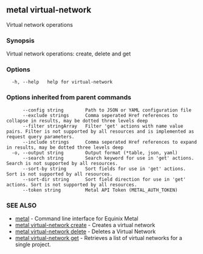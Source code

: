## metal virtual-network

Virtual network operations

### Synopsis

Virtual network operations: create, delete and get

### Options

```
  -h, --help   help for virtual-network
```

### Options inherited from parent commands

```
      --config string        Path to JSON or YAML configuration file
      --exclude strings      Comma seperated Href references to collapse in results, may be dotted three levels deep
      --filter stringArray   Filter 'get' actions with name value pairs. Filter is not supported by all resources and is implemented as request query parameters.
      --include strings      Comma seperated Href references to expand in results, may be dotted three levels deep
  -o, --output string        Output format (*table, json, yaml)
      --search string        Search keyword for use in 'get' actions. Search is not supported by all resources.
      --sort-by string       Sort fields for use in 'get' actions. Sort is not supported by all resources.
      --sort-dir string      Sort field direction for use in 'get' actions. Sort is not supported by all resources.
      --token string         Metal API Token (METAL_AUTH_TOKEN)
```

### SEE ALSO

* [metal](metal.md)	 - Command line interface for Equinix Metal
* [metal virtual-network create](metal_virtual-network_create.md)	 - Creates a virtual network
* [metal virtual-network delete](metal_virtual-network_delete.md)	 - Deletes a Virtual Network
* [metal virtual-network get](metal_virtual-network_get.md)	 - Retrieves a list of virtual networks for a single project.

